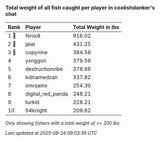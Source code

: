 ### Total weight of all fish caught per player in coolishdanker's chat

| Rank  | Player            | Total Weight in lbs |
|:------|:------------------|:--------------------|
| 1 🥇  | fenix8            | 916.02              |
| 2 🥈  | jaial             | 431.25              |
| 3 🥉  | copynine          | 384.58              |
| 4     | yxnggon           | 379.59              |
| 5     | destructionvibe   | 378.66              |
| 6     | kidnamedzan       | 337.82              |
| 7     | xmrsamx           | 254.30              |
| 8     | digital_red_panda | 248.21              |
| 9     | turkld            | 228.21              |
| 10    | 04knight          | 209.62              |

_Only showing fishers with a total weight of >= 200 lbs_

_Last updated at 2025-08-24 09:03:39 UTC_